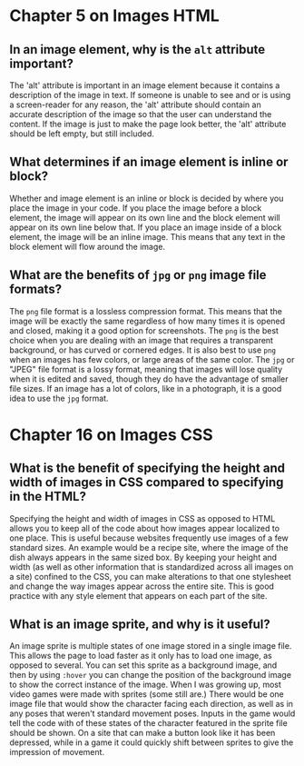 # Chapter 5 on Images HTML
## In an image element, why is the `alt` attribute important?
  The 'alt' attribute is important in an image element because it contains a description of the image in text. If someone is unable to see and or is using a screen-reader for any reason, the 'alt' attribute should contain an accurate description of the image so that the user can understand the content. If the image is just to make the page look better, the 'alt' attribute should be left empty, but still included.

## What determines if an image element is inline or block?
  Whether and image element is an inline or block is decided by where you place the image in your code. If you place the image before a block element, the image will appear on its own line and the block element will appear on its own line below that. If you place an image inside of a block element, the image will be an inline image. This means that any text in the block element will flow around the image.

## What are the benefits of `jpg` or `png` image file formats?
  The `png` file format is a lossless compression format. This means that the image will be exactly the same regardless of how many times it is opened and closed, making it a good option for screenshots. The `png` is the best choice when you are dealing with an image that requires a transparent background, or has curved or cornered edges. It is also best to use `png` when an images has few colors, or large areas of the same color. The `jpg` or "JPEG" file format is a lossy format, meaning that images will lose quality when it is edited and saved, though they do have the advantage of smaller file sizes. If an image has a lot of colors, like in a photograph, it is a good idea to use the `jpg` format.

# Chapter 16 on Images CSS
## What is the benefit of specifying the height and width of images in CSS compared to specifying in the HTML?
  Specifying the height and width of images in CSS as opposed to HTML allows you to keep all of the code about how images appear localized to one place. This is useful because websites frequently use images of a few standard sizes. An example would be a recipe site, where the image of the dish always appears in the same sized box. By keeping your height and width (as well as other information that is standardized across all images on a site) confined to the CSS, you can make alterations to that one stylesheet and change the way images appear across the entire site. This is good practice with any style element that appears on each part of the site.

## What is an image sprite, and why is it useful?
  An image sprite is multiple states of one image stored in a single image file. This allows the page to load faster as it only has to load one image, as opposed to several. You can set this sprite as a background image, and then by using `:hover` you can change the position of the background image to show the correct instance of the image. When I was growing up, most video games were made with sprites (some still are.) There would be one image file that would show the character facing each direction, as well as in any poses that weren't standard movement poses. Inputs in the game would tell the code with of these states of the character featured in the sprite file should be shown. On a site that can make a button look like it has been depressed, while in a game it could quickly shift between sprites to give the impression of movement.
